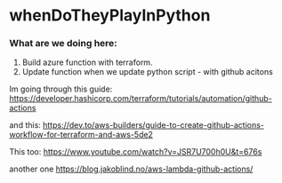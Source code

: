 # whenDoTheyPlayInPython

### What are we doing here:
1. Build azure function with terraform.
2. Update function when we update python script - with github acitons



Im going through this guide: https://developer.hashicorp.com/terraform/tutorials/automation/github-actions

and this: https://dev.to/aws-builders/guide-to-create-github-actions-workflow-for-terraform-and-aws-5de2

This too: https://www.youtube.com/watch?v=JSR7U700h0U&t=676s

another one https://blog.jakoblind.no/aws-lambda-github-actions/